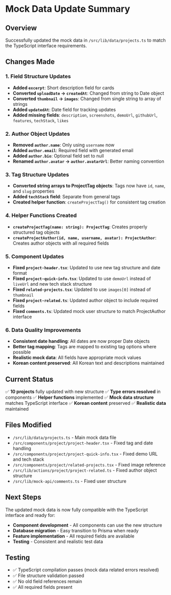 # Mock Data Update Summary

## Overview
Successfully updated the mock data in `/src/lib/data/projects.ts` to match the TypeScript interface requirements.

## Changes Made

### 1. Field Structure Updates
- **Added `excerpt`**: Short description field for cards
- **Converted `uploadDate` → `createdAt`**: Changed from string to Date object
- **Converted `thumbnail` → `images`**: Changed from single string to array of strings
- **Added `updatedAt`**: Date field for tracking updates
- **Added missing fields**: `description`, `screenshots`, `demoUrl`, `githubUrl`, `features`, `techStack`, `likes`

### 2. Author Object Updates
- **Removed `author.name`**: Only using `username` now
- **Added `author.email`**: Required field with generated email
- **Added `author.bio`**: Optional field set to null
- **Renamed `author.avatar` → `author.avatarUrl`**: Better naming convention

### 3. Tag Structure Updates
- **Converted string arrays to ProjectTag objects**: Tags now have `id`, `name`, and `slug` properties
- **Added `techStack` field**: Separate from general tags
- **Created helper function**: `createProjectTag()` for consistent tag creation

### 4. Helper Functions Created
- **`createProjectTag(name: string): ProjectTag`**: Creates properly structured tag objects
- **`createProjectAuthor(id, name, username, avatar): ProjectAuthor`**: Creates author objects with all required fields

### 5. Component Updates
- **Fixed `project-header.tsx`**: Updated to use new tag structure and date format
- **Fixed `project-quick-info.tsx`**: Updated to use `demoUrl` instead of `liveUrl` and new tech stack structure
- **Fixed `related-projects.tsx`**: Updated to use `images[0]` instead of `thumbnail`
- **Fixed `project-related.ts`**: Updated author object to include required fields
- **Fixed `comments.ts`**: Updated mock user structure to match ProjectAuthor interface

### 6. Data Quality Improvements
- **Consistent date handling**: All dates are now proper Date objects
- **Better tag mapping**: Tags are mapped to existing tag options where possible
- **Realistic mock data**: All fields have appropriate mock values
- **Korean content preserved**: All Korean text and descriptions maintained

## Current Status
✅ **10 projects** fully updated with new structure
✅ **Type errors resolved** in components
✅ **Helper functions** implemented
✅ **Mock data structure** matches TypeScript interface
✅ **Korean content** preserved
✅ **Realistic data** maintained

## Files Modified
- `/src/lib/data/projects.ts` - Main mock data file
- `/src/components/project/project-header.tsx` - Fixed tag and date handling
- `/src/components/project/project-quick-info.tsx` - Fixed demo URL and tech stack
- `/src/components/project/related-projects.tsx` - Fixed image reference
- `/src/lib/actions/project/project-related.ts` - Fixed author object structure
- `/src/lib/mock-api/comments.ts` - Fixed user structure

## Next Steps
The updated mock data is now fully compatible with the TypeScript interface and ready for:
- **Component development** - All components can use the new structure
- **Database migration** - Easy transition to Prisma when ready
- **Feature implementation** - All required fields are available
- **Testing** - Consistent and realistic test data

## Testing
- ✅ TypeScript compilation passes (mock data related errors resolved)
- ✅ File structure validation passed
- ✅ No old field references remain
- ✅ All required fields present
